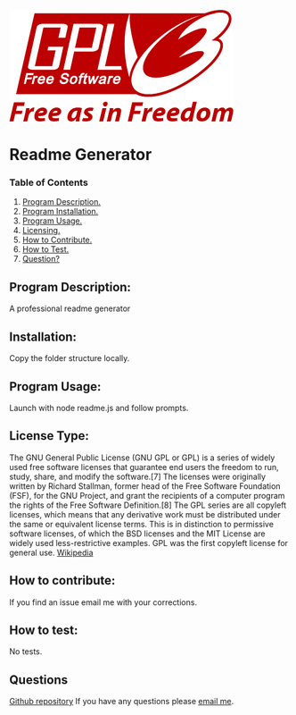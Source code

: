 
  ![CCO Logo](./assets/images/gpl.png)
  # Readme Generator
  ### Table of Contents
  1. [Program Description.](#program-description)
  2. [Program Installation.](#installation)
  3. [Program Usage.](#program-usage)
  4. [Licensing.](#license-type)
  5. [How to Contribute.](#how-to-contribute)
  6. [How to Test.](#how-to-test)
  7. [Question?](#questions)
  
  ## Program Description:
  A professional readme generator
  
  ## Installation:
  Copy the folder structure locally. 
  
  ## Program Usage:
  Launch with node readme.js and follow prompts.
  
  ## License Type: 
  The GNU General Public License (GNU GPL or GPL) is a series of widely used free software licenses that guarantee end users the freedom to run, study, share, and modify the software.[7] The licenses were originally written by Richard Stallman, former head of the Free Software Foundation (FSF), for the GNU Project, and grant the recipients of a computer program the rights of the Free Software Definition.[8] The GPL series are all copyleft licenses, which means that any derivative work must be distributed under the same or equivalent license terms. This is in distinction to permissive software licenses, of which the BSD licenses and the MIT License are widely used less-restrictive examples. GPL was the first copyleft license for general use.
  [Wikipedia](https://en.wikipedia.org/wiki/GNU_General_Public_License)
  
  ## How to contribute:
  If you find an issue email me with your corrections. 
  
  ## How to test:
  No tests.
  
  ## Questions
  [Github repository](https://github.com/terrylthompsonintx)
  If you have any questions please [email me](mailto:terrylthompsonintx@gmail.com). 
     
  